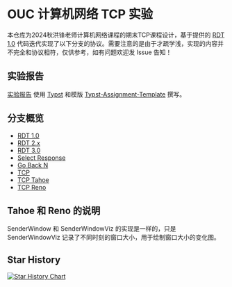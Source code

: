 # OUC 计算机网络 TCP 实验

本仓库为2024秋洪锋老师计算机网络课程的期末TCP课程设计，基于提供的 [RDT 1.0](https://github.com/hongjr03/OUC-TCP-Lab/tree/RDT1.0-initial)
代码迭代实现了以下分支的协议。需要注意的是由于才疏学浅，实现的内容并不完全和协议相符，仅供参考，如有问题欢迎发 Issue 告知！

## 实验报告

[实验报告](实验报告.pdf) 使用 [Typst](https://github.com/typst/typst)
和模版 [Typst-Assignment-Template](https://github.com/hongjr03/Typst-Assignment-Template) 撰写。

## 分支概览

- [RDT 1.0](https://github.com/hongjr03/OUC-TCP-Lab/tree/RDT1.0-initial)
- [RDT 2.x](https://github.com/hongjr03/OUC-TCP-Lab/tree/RDT2.x)
- [RDT 3.0](https://github.com/hongjr03/OUC-TCP-Lab/tree/RDT3.0)
- [Select Response](https://github.com/hongjr03/OUC-TCP-Lab/tree/Select-Response)
- [Go Back N](https://github.com/hongjr03/OUC-TCP-Lab/tree/Go-Back-N)
- [TCP](https://github.com/hongjr03/OUC-TCP-Lab/tree/TCP)
- [TCP Tahoe](https://github.com/hongjr03/OUC-TCP-Lab/tree/TCP-Tahoe)
- [TCP Reno](https://github.com/hongjr03/OUC-TCP-Lab/tree/TCP-Reno)

## Tahoe 和 Reno 的说明

SenderWindow 和 SenderWindowViz 的实现是一样的，只是 SenderWindowViz 记录了不同时刻的窗口大小，用于绘制窗口大小的变化图。

## Star History

<a href="https://star-history.com/#hongjr03/OUC-TCP-Lab&Date">
 <picture>
   <source media="(prefers-color-scheme: dark)" srcset="https://api.star-history.com/svg?repos=hongjr03/OUC-TCP-Lab&type=Date&theme=dark" />
   <source media="(prefers-color-scheme: light)" srcset="https://api.star-history.com/svg?repos=hongjr03/OUC-TCP-Lab&type=Date" />
   <img alt="Star History Chart" src="https://api.star-history.com/svg?repos=hongjr03/OUC-TCP-Lab&type=Date" />
 </picture>
</a>
